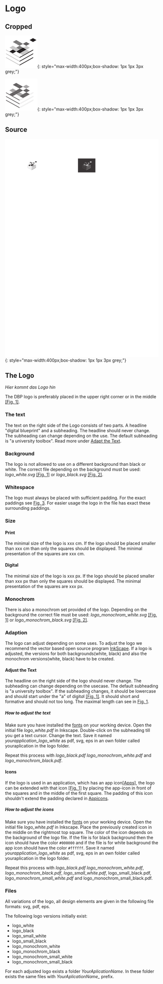 # Logo

## Cropped

![image](assets/logo-cropped.svg){: style="max-width:400px;box-shadow: 1px 1px 3px grey;"}

![image](assets/logo-cropped-invert.svg){: style="max-width:400px;box-shadow: 1px 1px 3px grey;"}

## Source

![image](assets/logo-source.svg){: style="max-width:400px;box-shadow: 1px 1px 3px grey;"}


## The Logo
*Hier kommt das Logo hin*

The DBP logo is preferably placed in the upper right corner or in the middle [[Fig. 1]](#fig1).

### The text
The text on the right side of the Logo consists of two parts. A headline "digital blueprint" and a subheading.
The headline should never change. The subheading can change depending on the use. The default subheading is "a university toolbox". 
Read more under [Adapt the Text](#adapt-the-text).

### Background
The logo is not allowed to use on a different background than black or white.
The correct file depending on the background must be used: *logo_white.svg* [[Fig. 1]](#fig1) or *logo_black.svg* [[Fig. 2]](#fig2).

### Whitespace
The logo must always be placed with sufficient padding. For the exact paddings see [Fig. 3](#fig3). 
For easier usage the logo in the file has exact these surrounding paddings.

### Size
#### Print
The minimal size of the logo is xxx cm.
If the logo should be placed smaller than xxx cm than only the squares should be displayed.
The minimal presentation of the squares are xxx cm.

#### Digital 
The minimal size of the logo is xxx px.
If the logo should be placed smaller than xxx px than only the squares should be displayed.
The minimal presentation of the squares are xxx px.

### Monochrom
There is also a monochrom set provided of the logo.
Depending on the background the correct file must be used: *logo_monochrom_white.svg* [[Fig. 1]](#fig1) or *logo_monochrom_black.svg* [[Fig. 2]](#fig2).

### Adaption
The logo can adjust depending on some uses. To adjust the logo we recommend the vector based open source program [InkScape](https://inkscape.org/de/).
If a logo is adjusted, the versions for both backgrounds(white, black) and also the monochrom versions(white, black) have to be created.

#### Adjust the Text
The headline on the right side of the logo should never change. The subheading can change depending on the usecase. The default subheading is "a university toolbox".
If the subheading changes, it should be lowercase and should start under the "a" of digit*a*l [[Fig. 1]](#fig1). It should short and formative and should not too long.
The maximal length can see in [Fig. 1](#fig1).

##### How to adjust the text
Make sure you have installed the [fonts](../fonts/) on your working device.
Open the initial file *logo_white.pdf* in Inkscape. Double-click on the subheading till you get a text cursor. Change the text.
Save it named *yourapplication_logo_white* as pdf, svg, eps in an own folder called youraplication in the logo folder.

Repeat this process with *logo_black.pdf* *logo_monochrom_white.pdf* and *logo_monochrom_black.pdf*.


#### Icons
If the logo is used in an application, which has an app icon[[Apps]](../apps/), the logo can be extended with that icon [[Fig. 1]](#fig1)
by placing the app-icon in front of the squares and in the middle of the first square. The padding of this icon shouldn't extend the padding declared in [Appicons](../apps/#Appicons).

##### How to adjust the icons
Make sure you have installed the [fonts](../fonts/) on your working device.
Open the initial file *logo_white.pdf* in Inkscape. Place the previously created icon in the middle on the rightmost top square.
The color of the icon depends on the background of the logo file. 
If the file is for black background then the icon should have the color `#000000` and if the file is for white background the app icon should have the color `#ffffff`.
Save it named *yourapplication_logo_white* as pdf, svg, eps in an own folder called youraplication in the logo folder.

Repeat this process with *logo_black.pdf* *logo_monochrom_white.pdf*, *logo_monochrom_black.pdf*, *logo_small_white.pdf*, logo_small_black.pdf, *logo_monochrom_small_white.pdf* and logo_monochrom_small_black.pdf.


### Files
All variations of the logo, all design elements are given in the following file formats:
svg, pdf, eps.

The following logo versions initially exist:
- logo_white
- logo_black
- logo_small_white
- logo_small_black
- logo_monochrom_white
- logo_monochrom_black
- logo_monochrom_small_white
- logo_monochrom_small_black

For each adjusted logo exists a folder *YourAplicationName*.
In these folder exists the same files with *YourAplicationName_* prefix.

